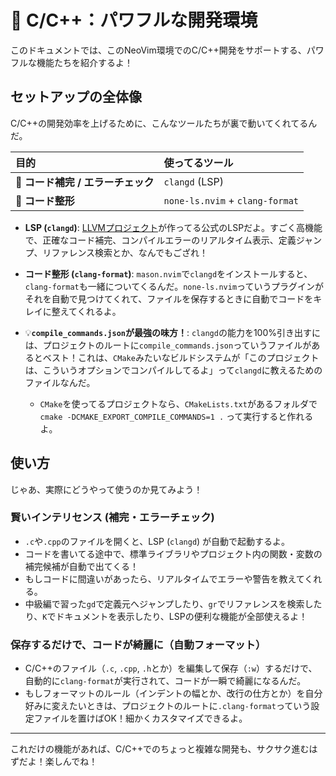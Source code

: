 # 🤖 C/C++：パワフルな開発環境

このドキュメントでは、このNeoVim環境でのC/C++開発をサポートする、パワフルな機能たちを紹介するよ！

## セットアップの全体像

C/C++の開発効率を上げるために、こんなツールたちが裏で動いてくれてるんだ。

| 目的 | 使ってるツール |
| :--- | :--- |
| 🤖 **コード補完 / エラーチェック** | `clangd` (LSP) |
| 💅 **コード整形** | `none-ls.nvim` + `clang-format` |

- **LSP (`clangd`)**: [LLVMプロジェクト](https://llvm.org/)が作ってる公式のLSPだよ。すごく高機能で、正確なコード補完、コンパイルエラーのリアルタイム表示、定義ジャンプ、リファレンス検索とか、なんでもござれ！

- **コード整形 (`clang-format`)**: `mason.nvim`で`clangd`をインストールすると、`clang-format`も一緒についてくるんだ。`none-ls.nvim`っていうプラグインがそれを自動で見つけてくれて、ファイルを保存するときに自動でコードをキレイに整えてくれるよ。

- 💡**`compile_commands.json`が最強の味方！**: `clangd`の能力を100%引き出すには、プロジェクトのルートに`compile_commands.json`っていうファイルがあるとベスト！これは、`CMake`みたいなビルドシステムが「このプロジェクトは、こういうオプションでコンパイルしてるよ」って`clangd`に教えるためのファイルなんだ。
  - `CMake`を使ってるプロジェクトなら、`CMakeLists.txt`があるフォルダで `cmake -DCMAKE_EXPORT_COMPILE_COMMANDS=1 .` って実行すると作れるよ。

## 使い方

じゃあ、実際にどうやって使うのか見てみよう！

### 賢いインテリセンス (補完・エラーチェック)

- `.c`や`.cpp`のファイルを開くと、LSP (`clangd`) が自動で起動するよ。
- コードを書いてる途中で、標準ライブラリやプロジェクト内の関数・変数の補完候補が自動で出てくる！
- もしコードに間違いがあったら、リアルタイムでエラーや警告を教えてくれる。
- 中級編で習った`gd`で定義元へジャンプしたり、`gr`でリファレンスを検索したり、`K`でドキュメントを表示したり、LSPの便利な機能が全部使えるよ！

### 保存するだけで、コードが綺麗に（自動フォーマット）

- C/C++のファイル（`.c`, `.cpp`, `.h`とか）を編集して保存（`:w`）するだけで、自動的に`clang-format`が実行されて、コードが一瞬で綺麗になるんだ。
- もしフォーマットのルール（インデントの幅とか、改行の仕方とか）を自分好みに変えたいときは、プロジェクトのルートに`.clang-format`っていう設定ファイルを置けばOK！細かくカスタマイズできるよ。

---

これだけの機能があれば、C/C++でのちょっと複雑な開発も、サクサク進むはずだよ！楽しんでね！
